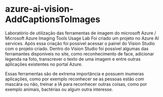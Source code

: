 # azure-ai-vision-AddCaptionsToImages
Laboratório de utilização das ferramentas de imagem do microsoft Azure /  Microsoft Azure Imaging Tools Usage Lab
Foi criado um projeto no Azure AI services. Após essa criação foi possível acessar o painel do Vision Studio com o projeto criado.
Dentro do Vision Studio foi possível algumas das ferramantes disponíveis no site, como reconhecimento de face, adicionar legenda na foto,
transcrever o texto de uma imagem e entre outras aplicações existentes no portal Azure.

Essas ferramentas são de extrema importância e possuem inumeras aplicações, como por exemplo reconhecer se as pessoas estão com mascára ou
não, treinar a IA para reconhecer outras coisas, como por exemplo animais, bactérias ou algum outra interesse.

